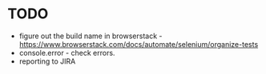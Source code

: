 # TODO
* figure out the build name in browserstack -  https://www.browserstack.com/docs/automate/selenium/organize-tests
* console.error - check errors.
* reporting to JIRA